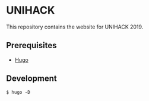 # UNIHACK

This repository contains the website for UNIHACK 2019.

## Prerequisites

* [Hugo](https://gohugo.io)

## Development

````
$ hugo -D
````